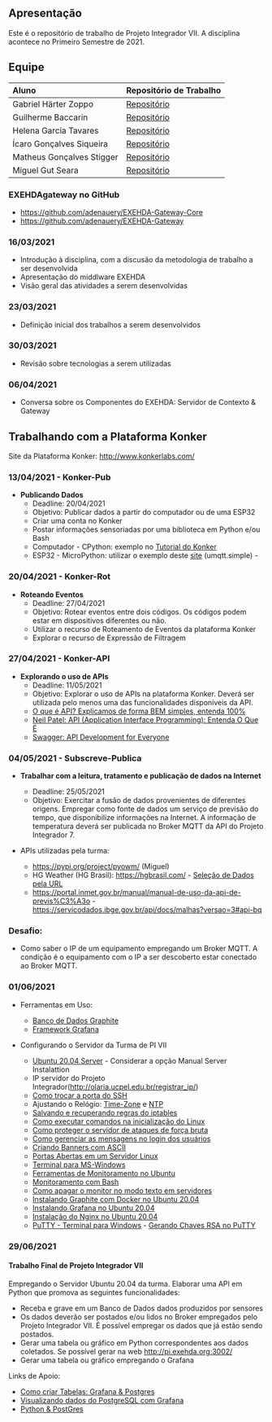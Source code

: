 ## Apresentação

Este é o repositório de trabalho de Projeto Integrador VII. A disciplina acontece no Primeiro Semestre de 2021.


## Equipe

Aluno | Repositório de Trabalho
:--------- | :------ 
|Gabriel Härter Zoppo  | [Repositório](https://github.com/GabrielZoppo/ProjetoIntegrador-VII/blob/main/README.md) |
|Guilherme Baccarin | [Repositório](https://github.com/Baccarin/PI7) |
|Helena Garcia Tavares | [Repositório]() |
|Ícaro Gonçalves Siqueira  | [Repositório](https://github.com/IcaroGSiqueira/pivii) |
|Matheus Gonçalves Stigger   | [Repositório]() |
|Miguel Gut Seara | [Repositório](https://github.com/miguelgut/PI_VII) |


### EXEHDAgateway no GitHub ###
* https://github.com/adenauery/EXEHDA-Gateway-Core
* https://github.com/adenauery/EXEHDA-Gateway


### 16/03/2021
* Introdução à disciplina, com a discusão da metodologia de trabalho a ser desenvolvida
* Apresentação do middlware EXEHDA
* Visão geral das atividades a serem desenvolvidas

### 23/03/2021
* Definição inicial dos trabalhos a serem desenvolvidos

### 30/03/2021
* Revisão sobre tecnologias a serem utilizadas

### 06/04/2021
* Conversa sobre os Componentes do EXEHDA: Servidor de Contexto & Gateway

## Trabalhando com a Plataforma Konker

Site da Plataforma Konker: http://www.konkerlabs.com/

### 13/04/2021 - Konker-Pub

  * **Publicando Dados**
    * Deadline: 20/04/2021  
    * Objetivo: Publicar dados a partir do computador ou de uma ESP32
    * Criar uma conta no Konker
    * Postar informações sensoriadas por uma biblioteca em Python e/ou Bash
    * Computador - CPython: exemplo no [Tutorial do Konker](https://konker.atlassian.net/wiki/spaces/DEV/pages/28180518/Guia+de+Uso+da+Plataforma+Konker)
    * ESP32 - MicroPython: utilizar o exemplo deste [site](https://mjrobot.org/2018/06/13/iot-feito-facil-esp-micropython-mqtt-thingspeak/) (umqtt.simple) - 

### 20/04/2021 - Konker-Rot
  * **Roteando Eventos**
    * Deadline: 27/04/2021 
    * Objetivo: Rotear eventos entre dois códigos. Os códigos podem estar em dispositivos diferentes ou não.
    * Utilizar o recurso de Roteamento de Eventos da plataforma Konker
    * Explorar o recurso de Expressão de Filtragem 

### 27/04/2021 - Konker-API
  * **Explorando o uso de APIs**
    * Deadline: 11/05/2021
    * Objetivo: Explorar o uso de APIs na plataforma Konker. Deverá ser utilizada pelo menos uma das funcionalidades disponíveis da API.
    * [O que é API? Explicamos de forma BEM simples, entenda 100%](https://pluga.co/blog/api/o-que-e-api/)
    * [Neil Patel: API (Application Interface Programming): Entenda O Que É](https://neilpatel.com/br/blog/api-o-que-e/) 
    * [Swagger: API Development for Everyone](https://swagger.io/)

### 04/05/2021 - Subscreve-Publica
  * **Trabalhar com a leitura, tratamento e publicação de dados na Internet**
    * Deadline: 25/05/2021
    * Objetivo: Exercitar a fusão de dados provenientes de diferentes origens. Empregar como fonte de dados um serviço de previsão do tempo, que disponibilize informações na Internet. A informação de temperatura deverá ser publicada no Broker MQTT da API do Projeto Integrador 7.
  * APIs utilizadas pela turma:
    
    *  https://pypi.org/project/pyowm/ (Miguel)
    *  HG Weather (HG Brasil): https://hgbrasil.com/ - [Seleção de Dados pela URL](https://api.hgbrasil.com/weather?woeid=456524&fields=only_results,temp,city,humidity,wind_speedy)
    *  https://portal.inmet.gov.br/manual/manual-de-uso-da-api-de-previs%C3%A3o - https://servicodados.ibge.gov.br/api/docs/malhas?versao=3#api-bq

### Desafio:
  * Como saber o IP de um equipamento empregando um Broker MQTT. A condição é o equipamento com o IP a ser descoberto estar conectado ao Broker MQTT.


### 01/06/2021

  * Ferramentas em Uso:
    * [Banco de Dados Graphite](https://graphite.readthedocs.io/en/latest/)
    * [Framework Grafana](https://grafana.com)

  * Configurando o Servidor da Turma de PI VII
    * [Ubuntu 20.04 Server](https://ubuntu.com/download/server) - Considerar a opção Manual Server Instalattion
    * IP servidor do Projeto Integrador(http://olaria.ucpel.edu.br/registrar_ip/)
    * [Como trocar a porta do SSH](https://www.vivaolinux.com.br/dica/Alterando-Porta-do-Servidor-SSH-no-Ubuntu-Server)
    * Ajustando o Relógio: [Time-Zone](https://linuxconfig.org/how-to-change-timezone-on-ubuntu-20-04-focal-fossa-linux) e [NTP](https://linuxconfig.org/how-to-sync-time-on-ubuntu-20-04-focal-fossa-linux)
    * [Salvando e recuperando regras do iptables](https://www.cyberciti.biz/faq/how-to-save-iptables-firewall-rules-permanently-on-linux/)
    * [Como executar comandos na inicialização do Linux](https://linuxconfig.org/how-to-run-script-on-startup-on-ubuntu-20-04-focal-fossa-server-desktop)
    * [Como proteger o servidor de ataques de força bruta](https://qastack.com.br/ubuntu/32246/how-to-secure-ubuntu-server-from-bruteforce-ssh-attacks)
    * [Como gerenciar as mensagens no login dos usuários](https://goto-linux.com/pt/2019/7/23/como-alterar-a-mensagem-de-boas-vindas-motd-no-servidor-ubuntu-18.04/)
    * [Criando Banners com ASCII](https://manytools.org/hacker-tools/ascii-banner/)
    * [Portas Abertas em um Servidor Linux](http://web.mit.edu/rhel-doc/4/RH-DOCS/rhel-sg-pt_br-4/s1-server-ports.html)
    * [Terminal para MS-Windows](https://www.putty.org/)
    * [Ferramentas de Monitoramento no Ubuntu](https://qastack.com.br/ubuntu/293426/system-monitoring-tools-for-ubuntu)
    * [Monitoramento com Bash](https://www.ti-enxame.com/pt/shell-script/comando-para-exibir-uso-de-memoria-uso-de-disco-e-carga-da-cpu/960818838/)
    * [Como apagar o monitor no modo texto em servidores](https://brightwhiz.com/turn-off-monitor-ubuntu-20-04/)
    * [Instalando Graphite com Docker no Ubuntu 20.04](https://www.osradar.com/how-to-install-graphite-and-graphite-web-on-ubuntu-20-04/)
    * [Instalando Grafana no Ubuntu 20.04](https://www.digitalocean.com/community/tutorials/how-to-install-and-secure-grafana-on-ubuntu-20-04-pt)
    * [Instalação do Nginx no Ubuntu 20.04](https://www.digitalocean.com/community/tutorials/how-to-install-nginx-on-ubuntu-20-04)
    * [PuTTY - Terminal para Windows](https://www.chiark.greenend.org.uk/~sgtatham/putty/) - [Gerando Chaves RSA no PuTTY](http://www.dc.ufscar.br/suporte/nossa-rede/acesso-remoto/ssh-usando-putty)

### 29/06/2021

#### Trabalho Final de Projeto Integrador VII

Empregando o Servidor Ubuntu 20.04 da turma. Elaborar uma API em Python que promova as seguintes funcionalidades:

  * Receba e grave em um Banco de Dados  dados produzidos por sensores
  * Os dados deverão ser postados e/ou lidos no Broker empregados pelo Projeto Integrador VII. É possível empregar os dados que já estão sendo postados.
  * Gerar uma tabela ou gráfico em Python correspondentes aos dados coletados. Se possível gerar na web http://pi.exehda.org:3002/<username>
  * Gerar uma tabela ou gráfico empregando o Grafana

Links de Apoio:
  * [Como criar Tabelas: Grafana & Postgres](https://medium.com/analytics-vidhya/grafana-with-postgresql-data-visualization-with-open-source-tool-36f5150fa290)
  * [Visualizando dados do PostgreSQL com Grafana](https://postgresconf.org/system/events/document/000/000/964/Visualizing_Data_in_PostgreSQL_With_Grafana.pdf)
  * [Python & PostGres](https://www.devmedia.com.br/como-criar-uma-conexao-em-postgresql-com-python/34079)

